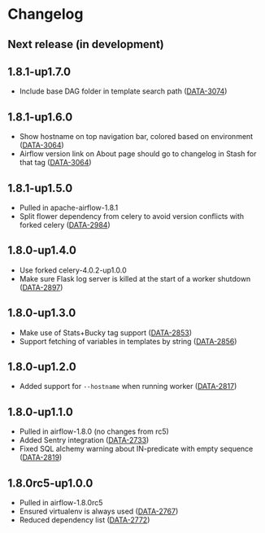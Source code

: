 # Changelog

## Next release (in development)

## 1.8.1-up1.7.0

* Include base DAG folder in template search path ([DATA-3074](https://kontagent.jira.com/browse/DATA-3074))

## 1.8.1-up1.6.0

* Show hostname on top navigation bar, colored based on environment ([DATA-3064](https://kontagent.jira.com/browse/DATA-3064))
* Airflow version link on About page should go to changelog in Stash for that tag ([DATA-3064](https://kontagent.jira.com/browse/DATA-3064))

## 1.8.1-up1.5.0

* Pulled in apache-airflow-1.8.1
* Split flower dependency from celery to avoid version conflicts with forked celery ([DATA-2984](https://kontagent.jira.com/browse/DATA-2984))

## 1.8.0-up1.4.0

* Use forked celery-4.0.2-up1.0.0
* Make sure Flask log server is killed at the start of a worker shutdown ([DATA-2897](https://kontagent.jira.com/browse/DATA-2897))

## 1.8.0-up1.3.0

* Make use of Stats+Bucky tag support ([DATA-2853](https://kontagent.jira.com/browse/DATA-2853))
* Support fetching of variables in templates by string ([DATA-2856](https://kontagent.jira.com/browse/DATA-2856))

## 1.8.0-up1.2.0

* Added support for `--hostname` when running worker ([DATA-2817](https://kontagent.jira.com/browse/DATA-2817))

## 1.8.0-up1.1.0

* Pulled in airflow-1.8.0 (no changes from rc5)
* Added Sentry integration ([DATA-2733](https://kontagent.jira.com/browse/DATA-2733))
* Fixed SQL alchemy warning about IN-predicate with empty sequence ([DATA-2819](https://kontagent.jira.com/browse/DATA-2819))

## 1.8.0rc5-up1.0.0

* Pulled in airflow-1.8.0rc5
* Ensured virtualenv is always used ([DATA-2767](https://kontagent.jira.com/browse/DATA-2767))
* Reduced dependency list ([DATA-2772](https://kontagent.jira.com/browse/DATA-2772))
